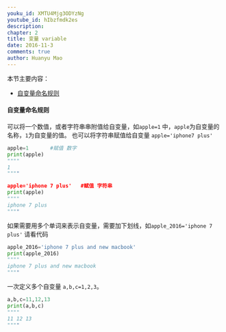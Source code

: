 ```yaml
---
youku_id: XMTU4Mjg3ODYzNg
youtube_id: hIbzfmdk2es
description: 
chapter: 2
title: 变量 variable
date: 2016-11-3
comments: true
author: Huanyu Mao
---
```


本节主要内容：

- [自变量命名规则](#variable-name)



<h4 class="tut-h4-pad" id="variable-name">自变量命名规则</h4>

可以将一个数值，或者字符串串附值给自变量，如`apple=1` 中，`apple`为自变量的名称，`1`为自变量的值。 也可以将字符串赋值给自变量  `apple='iphone7 plus'`

```python
apple=1       #赋值 数字
print(apple)
""""
1
""""

apple='iphone 7 plus'   #赋值 字符串
print(apple)
""""
iphone 7 plus
""""

```

如果需要用多个单词来表示自变量，需要加下划线，如`apple_2016='iphone 7 plus'` 请看代码

```python
apple_2016='iphone 7 plus and new macbook'
print(apple_2016)
""""
iphone 7 plus and new macbook
""""
```

一次定义多个自变量  `a,b,c=1,2,3`。

```python
a,b,c=11,12,13
print(a,b,c)
""""
11 12 13
""""
```

